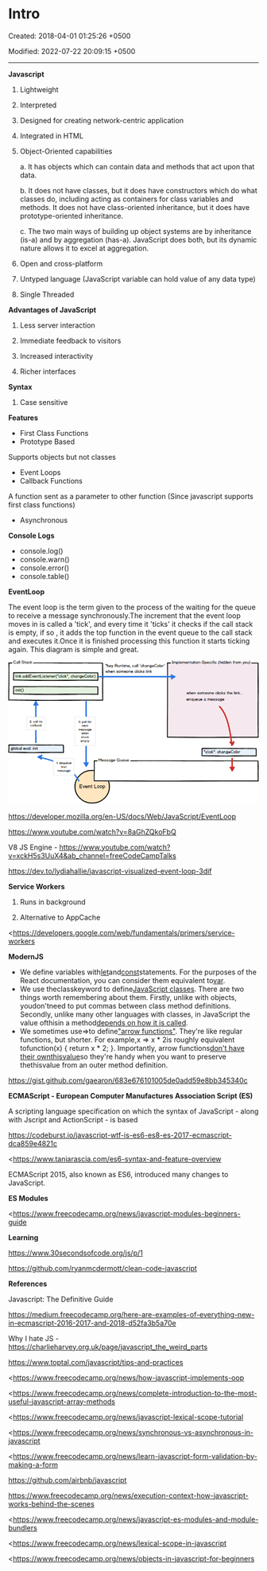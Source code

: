 # Intro

Created: 2018-04-01 01:25:26 +0500

Modified: 2022-07-22 20:09:15 +0500

---

**Javascript**

1.  Lightweight

2.  Interpreted

3.  Designed for creating network-centric application

4.  Integrated in HTML

5.  Object-Oriented capabilities

    a.  It has objects which can contain data and methods that act upon that data.

    b.  It does not have classes, but it does have constructors which do what classes do, including acting as containers for class variables and methods. It does not have class-oriented inheritance, but it does have prototype-oriented inheritance.

    c.  The two main ways of building up object systems are by inheritance (is-a) and by aggregation (has-a). JavaScript does both, but its dynamic nature allows it to excel at aggregation.

6.  Open and cross-platform

7.  Untyped language (JavaScript variable can hold value of any data type)

8.  Single Threaded



**Advantages of JavaScript**

1.  Less server interaction

2.  Immediate feedback to visitors

3.  Increased interactivity

4.  Richer interfaces



**Syntax**

1.  Case sensitive



**Features**
-   First Class Functions
-   Prototype Based

Supports objects but not classes
-   Event Loops
-   Callback Functions

A function sent as a parameter to other function (Since javascript supports first class functions)
-   Asynchronous



**Console Logs**
-   console.log()
-   console.warn()
-   console.error()
-   console.table()



**EventLoop**

The event loop is the term given to the process of the waiting for the queue to receive a message synchronously.The increment that the event loop moves in is called a 'tick', and every time it 'ticks' it checks if the call stack is empty, if so , it adds the top function in the event queue to the call stack and executes it.Once it is finished processing this function it starts ticking again. This diagram is simple and great.



![Call Stack link.addEventListener("click", changeColor) init() 2: its global eval: init "hey Runtime, call •changeColor• when someone clicks link when someone clicks the link.. enqueue a rnessage "click": changeColor Message Queue Event Loop ](media/Intro-image1.png)



<https://developer.mozilla.org/en-US/docs/Web/JavaScript/EventLoop>

<https://www.youtube.com/watch?v=8aGhZQkoFbQ>

V8 JS Engine - <https://www.youtube.com/watch?v=xckH5s3UuX4&ab_channel=freeCodeCampTalks>

<https://dev.to/lydiahallie/javascript-visualized-event-loop-3dif>



**Service Workers**

1.  Runs in background

2.  Alternative to AppCache

<https://developers.google.com/web/fundamentals/primers/service-workers



**ModernJS**
-   We define variables with[let](https://developer.mozilla.org/en-US/docs/Web/JavaScript/Reference/Statements/let)and[const](https://developer.mozilla.org/en-US/docs/Web/JavaScript/Reference/Statements/const)statements. For the purposes of the React documentation, you can consider them equivalent to[var](https://developer.mozilla.org/en-US/docs/Web/JavaScript/Reference/Statements/var).
-   We use theclasskeyword to define[JavaScript classes](https://developer.mozilla.org/en-US/docs/Web/JavaScript/Reference/Classes). There are two things worth remembering about them. Firstly, unlike with objects, youdon'tneed to put commas between class method definitions. Secondly, unlike many other languages with classes, in JavaScript the value ofthisin a method[depends on how it is called](https://developer.mozilla.org/en-US/docs/Web/JavaScript/Reference/Classes#Boxing_with_prototype_and_static_methods).
-   We sometimes use=>to define["arrow functions"](https://developer.mozilla.org/en-US/docs/Web/JavaScript/Reference/Functions/Arrow_functions). They're like regular functions, but shorter. For example,x => x * 2is roughly equivalent tofunction(x) { return x * 2; }. Importantly, arrow functions[don't have their ownthisvalue](https://developer.mozilla.org/en-US/docs/Web/JavaScript/Reference/Functions/Arrow_functions#No_separate_this)so they're handy when you want to preserve thethisvalue from an outer method definition.



<https://gist.github.com/gaearon/683e676101005de0add59e8bb345340c>



**ECMAScript - European Computer Manufactures Association Script (ES)**

A scripting language specification on which the syntax of JavaScript - along with Jscript and ActionScript - is based



<https://codeburst.io/javascript-wtf-is-es6-es8-es-2017-ecmascript-dca859e4821c>



<https://www.taniarascia.com/es6-syntax-and-feature-overview

ECMAScript 2015, also known as ES6, introduced many changes to JavaScript.



**ES Modules**

<https://www.freecodecamp.org/news/javascript-modules-beginners-guide



**Learning**

<https://www.30secondsofcode.org/js/p/1>

<https://github.com/ryanmcdermott/clean-code-javascript>



**References**

Javascript: The Definitive Guide

<https://medium.freecodecamp.org/here-are-examples-of-everything-new-in-ecmascript-2016-2017-and-2018-d52fa3b5a70e>

Why I hate JS - <https://charlieharvey.org.uk/page/javascript_the_weird_parts>

<https://www.toptal.com/javascript/tips-and-practices>

<https://www.freecodecamp.org/news/how-javascript-implements-oop

<https://www.freecodecamp.org/news/complete-introduction-to-the-most-useful-javascript-array-methods

<https://www.freecodecamp.org/news/javascript-lexical-scope-tutorial

<https://www.freecodecamp.org/news/synchronous-vs-asynchronous-in-javascript

<https://www.freecodecamp.org/news/learn-javascript-form-validation-by-making-a-form

<https://github.com/airbnb/javascript>

<https://www.freecodecamp.org/news/execution-context-how-javascript-works-behind-the-scenes>

<https://www.freecodecamp.org/news/javascript-es-modules-and-module-bundlers

<https://www.freecodecamp.org/news/lexical-scope-in-javascript

<https://www.freecodecamp.org/news/objects-in-javascript-for-beginners


